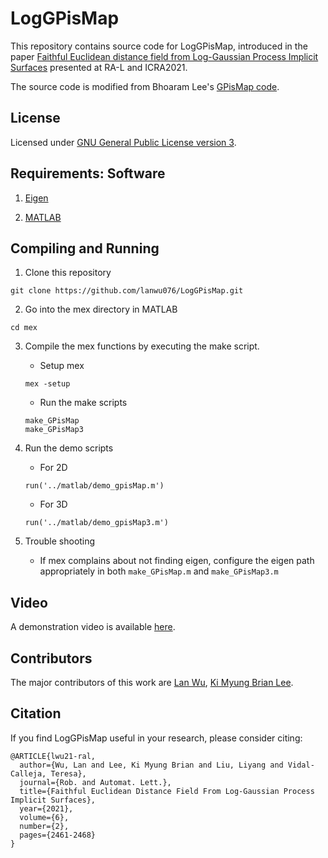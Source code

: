 # LogGPisMap 

This repository contains source code for LogGPisMap, introduced in the paper [Faithful Euclidean distance field from Log-Gaussian Process Implicit Surfaces](https://ieeexplore.ieee.org/abstract/document/9361242) presented at RA-L and ICRA2021. 

The source code is modified from Bhoaram Lee's [GPisMap code](https://github.com/leebhoram/GPisMap).

## License

Licensed under [GNU General Public License version 3](https://www.gnu.org/licenses/gpl-3.0.html).

## Requirements: Software

1. [Eigen](http://eigen.tuxfamily.org/)

2. [MATLAB](https://www.mathworks.com/products/matlab.html)

## Compiling and Running

1. Clone this repository
```
git clone https://github.com/lanwu076/LogGPisMap.git
```

2. Go into the mex directory in MATLAB
```
cd mex
```

3. Compile the mex functions by executing the make script.
    * Setup mex 
    ```
    mex -setup
    ```
    * Run the make scripts
    ```
    make_GPisMap
    make_GPisMap3
    ```

4. Run the demo scripts

    * For 2D 
    ```
    run('../matlab/demo_gpisMap.m')
    ```
    * For 3D 
    ```
    run('../matlab/demo_gpisMap3.m')
    ```

5. Trouble shooting
    * If mex complains about not finding eigen, configure the eigen path appropriately
        in both `make_GPisMap.m` and `make_GPisMap3.m`

## Video  

A demonstration video is available [here](https://www.youtube.com/watch?v=bSGx_WNdQvo).

## Contributors

The major contributors of this work are [Lan Wu](https://github.com/lanwu076), [Ki Myung Brian Lee](https://github.com/lkm1321).

## Citation
 
If you find LogGPisMap useful in your research, please consider citing:
```
@ARTICLE{lwu21-ral,
  author={Wu, Lan and Lee, Ki Myung Brian and Liu, Liyang and Vidal-Calleja, Teresa},
  journal={Rob. and Automat. Lett.}, 
  title={Faithful Euclidean Distance Field From Log-Gaussian Process Implicit Surfaces}, 
  year={2021},
  volume={6},
  number={2},
  pages={2461-2468}
}
```

